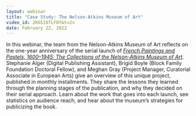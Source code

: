 ```yaml
---
layout: webinar
title: "Case Study: The Nelson-Atkins Museum of Art"
video_id: 2KG5I6TLF8Y&t=2s
date: February 22, 2022
---
```

In this webinar, the team from the Nelson-Atkins Museum of Art reflects on the one-year anniversary of the serial launch of *[French Paintings and Pastels, 1600–1945: The Collections of the Nelson-Atkins Museum of Art](https://www.nelson-atkins.org/fpc/)*. Stephanie Alger (Digital Publishing Assistant), Brigid Boyle (Block Family Foundation Doctoral Fellow), and Meghan Gray (Project Manager, Curatorial Associate in European Arts) give an overview of this unique project, published in monthly installments. They share the lessons they learned through the planning stages of the publication, and why they decided on their serial approach. Learn about the work that goes into each launch, see statistics on audience reach, and hear about the museum’s strategies for publicizing the book.
